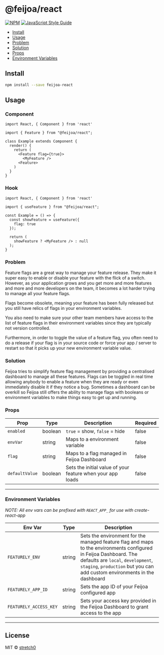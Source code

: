 # @feijoa/react

[![NPM](https://img.shields.io/npm/v/@feijoa/react.svg)](https://www.npmjs.com/package/@feijoa/react) [![JavaScript Style Guide](https://img.shields.io/badge/code_style-standard-brightgreen.svg)](https://standardjs.com)

- [Install](#install)
- [Usage](#usage)
- [Problem](#problem)
- [Solution](#solution)
- [Props](#props)
- [Environment Variables](#environment-variables)

## Install

```bash
npm install --save feijoa-react
```

## Usage

### Component

```tsx
import React, { Component } from 'react'

import { Feature } from "@feijoa/react";

class Example extends Component {
  render() {
    return (
      <Feature flag={true}>
        <MyFeature />
      <Feature>
    )
  }
}
```

### Hook

```tsx
import React, { Component } from 'react'

import { useFeature } from "@feijoa/react";

const Example = () => {
  const showFeature = useFeature({
    flag: true
  });

  return (
    showFeature ? <MyFeature /> : null
  );
}
```

### Problem

Feature flags are a great way to manage your feature release. They make it super easy to enable or disable your feature with the flick of a switch. However, as your application grows and you get more and more features and more and more developers on the team, it becomes a lot harder trying to manage all your feature flags. 

Flags become obsolete, meaning your feature has been fully released but you still have relics of flags in your environment variables. 

You also need to make sure your other team members have access to the list of feature flags in their environment variables since they are typically not version controlled. 

Furthermore, in order to toggle the value of a feature flag, you often need to do a release if your flag is in your source code or force your app / server to restart so that it picks up your new environment variable value. 

### Solution

Feijoa tries to simplify feature flag management by providing a centralised dashboard to manage all these features. Flags can be toggled in real time allowing anybody to enable a feature when they are ready or even immediately disable it if they notice a bug. Sometimes a dashboard can be overkill so Feijoa still offers the ability to manage flags with booleans or environment variables to make things easy to get up and running. 

### Props

| Prop            | Type        | Description                                                       | Required |
| ------------    | ----------- | -------------------------------------------------------           | ---------|
| `enabled`       | boolean     | `true` = show, `false` = hide                                     | false    |
| `envVar`        | string      | Maps to a environment variable                                    | false    |
| `flag`          | string      | Maps to a flag managed in Feijoa Dashboard                        | false    |
| `defaultValue`  | boolean     | Sets the initial value of your feature when your app loads        | false    |
-------------------------

### Environment Variables

*NOTE: All env vars can be prefixed with `REACT_APP_` for use with create-react-app*

| Env Var         | Type        | Description                                                       | 
| ------------    | ----------- | -------------------------------------------------------           | 
| `FEATURELY_ENV` | string      | Sets the environment for the managed feature flag and maps to the environments configured in Feijoa Dashboard. The defaults are `local`, `development`, `staging`, `production` but you can add custom environments in the dashboard| 
| `FEATURELY_APP_ID` | string      | Sets the app ID of your Feijoa configured app |
| `FEATURELY_ACCESS_KEY` | string  | Sets your access key provided in the Feijoa Dashboard to grant access to the app | 
-------------------------


## License

MIT © [stretch0](https://github.com/stretch0)
